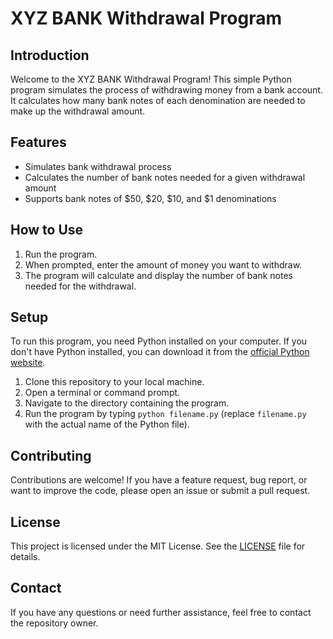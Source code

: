 # XYZ BANK Withdrawal Program

## Introduction

Welcome to the XYZ BANK Withdrawal Program! This simple Python program simulates the process of withdrawing money from a bank account. It calculates how many bank notes of each denomination are needed to make up the withdrawal amount.

## Features

- Simulates bank withdrawal process
- Calculates the number of bank notes needed for a given withdrawal amount
- Supports bank notes of $50, $20, $10, and $1 denominations

## How to Use

1. Run the program.
2. When prompted, enter the amount of money you want to withdraw.
3. The program will calculate and display the number of bank notes needed for the withdrawal.

## Setup

To run this program, you need Python installed on your computer. If you don't have Python installed, you can download it from the [official Python website](https://www.python.org/downloads/).

1. Clone this repository to your local machine.
2. Open a terminal or command prompt.
3. Navigate to the directory containing the program.
4. Run the program by typing `python filename.py` (replace `filename.py` with the actual name of the Python file).

## Contributing

Contributions are welcome! If you have a feature request, bug report, or want to improve the code, please open an issue or submit a pull request.

## License

This project is licensed under the MIT License. See the [LICENSE](LICENSE) file for details.

## Contact

If you have any questions or need further assistance, feel free to contact the repository owner.
